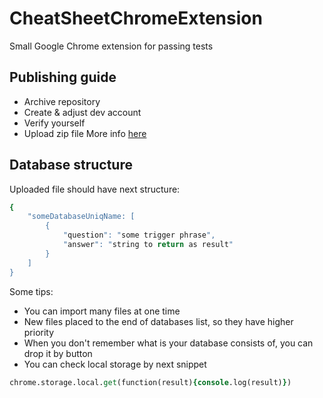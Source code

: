 # CheatSheetChromeExtension
Small Google Chrome extension for passing tests

## Publishing guide
* Archive repository
* Create & adjust dev account
* Verify yourself
* Upload zip file
More info <a href="https://developer.chrome.com/docs/webstore/publish/" target="_blank">here</a>

## Database structure
Uploaded file should have next structure: 
~~~tcl
{
    "someDatabaseUniqName: [
        {
            "question": "some trigger phrase",
            "answer": "string to return as result"
        }
    ]
}
~~~
Some tips:
* You can import many files at one time
* New files placed to the end of databases list, so they have higher priority
* When you don't remember what is your database consists of, you can drop it by button
* You can check local storage by next snippet
~~~tcl
chrome.storage.local.get(function(result){console.log(result)})
~~~
